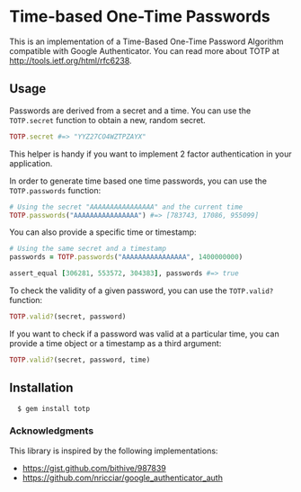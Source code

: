 # Time-based One-Time Passwords

This is an implementation of a Time-Based One-Time Password
Algorithm compatible with Google Authenticator. You can read more
about TOTP at http://tools.ietf.org/html/rfc6238.

## Usage

Passwords are derived from a secret and a time. You can use the
`TOTP.secret` function to obtain a new, random secret.

``` ruby
TOTP.secret #=> "YYZ27CO4WZTPZAYX"
```

This helper is handy if you want to implement 2 factor
authentication in your application.

In order to generate time based one time passwords, you can use
the `TOTP.passwords` function:

``` ruby
# Using the secret "AAAAAAAAAAAAAAAA" and the current time
TOTP.passwords("AAAAAAAAAAAAAAAA") #=> [783743, 17086, 955099]
```

You can also provide a specific time or timestamp:

``` ruby
# Using the same secret and a timestamp
passwords = TOTP.passwords("AAAAAAAAAAAAAAAA", 1400000000)

assert_equal [306281, 553572, 304383], passwords #=> true
```

To check the validity of a given password, you can use the
`TOTP.valid?` function:

``` ruby
TOTP.valid?(secret, password)
```

If you want to check if a password was valid at a particular time,
you can provide a time object or a timestamp as a third argument:

``` ruby
TOTP.valid?(secret, password, time)
```

## Installation

      $ gem install totp

### Acknowledgments

This library is inspired by the following implementations:

- https://gist.github.com/bithive/987839
- https://github.com/nricciar/google_authenticator_auth
